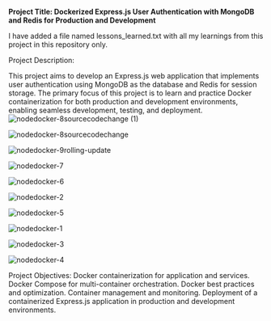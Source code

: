 **Project Title: Dockerized Express.js User Authentication with MongoDB and Redis for Production and Development**

I have added a file named lessons_learned.txt with all my learnings from this project in this repository only.


Project Description:

This project aims to develop an Express.js web application that implements user authentication using MongoDB as the database and Redis for session storage. The primary focus of this project is to learn and practice Docker containerization for both production and development environments, enabling seamless development, testing, and deployment.
![nodedocker-8sourcecodechange (1)](https://github.com/bhanumalhotra123/docker-nodejs-express-mongodb-redis/assets/144083659/84ecf527-4e34-4660-9455-909e86c9f0c3)

![nodedocker-8sourcecodechange](https://github.com/bhanumalhotra123/docker-nodejs-express-mongodb-redis/assets/144083659/9894e34c-4b1c-4b0c-98dd-8c9ba3e5069e)

![nodedocker-9rolling-update](https://github.com/bhanumalhotra123/docker-nodejs-express-mongodb-redis/assets/144083659/799ad17f-75a1-4d0f-abf4-c6818b0599e8)

![nodedocker-7](https://github.com/bhanumalhotra123/docker-nodejs-express-mongodb-redis/assets/144083659/38fe4b92-370f-4434-85b1-5fe41ddf862d)

![nodedocker-6](https://github.com/bhanumalhotra123/docker-nodejs-express-mongodb-redis/assets/144083659/20549d62-fff2-4954-a3d9-edf9d1cdcc70)

![nodedocker-2](https://github.com/bhanumalhotra123/docker-nodejs-express-mongodb-redis/assets/144083659/7928496b-cf2a-4b67-ab84-9a0771b41eb9)

![nodedocker-5](https://github.com/bhanumalhotra123/docker-nodejs-express-mongodb-redis/assets/144083659/248f3053-85db-45a5-9bc4-b6f6afb482d2)

![nodedocker-1](https://github.com/bhanumalhotra123/docker-nodejs-express-mongodb-redis/assets/144083659/17431467-c21c-4a2e-b3ba-5f5553fff108)

![nodedocker-3](https://github.com/bhanumalhotra123/docker-nodejs-express-mongodb-redis/assets/144083659/16efa44e-769b-42a1-b3c7-f10a08d8c4fa)

![nodedocker-4](https://github.com/bhanumalhotra123/docker-nodejs-express-mongodb-redis/assets/144083659/1ed21fe7-2979-4444-b749-f5465fd41dca)

Project Objectives:
Docker containerization for application and services.
Docker Compose for multi-container orchestration.
Docker best practices and optimization.
Container management and monitoring.
Deployment of a containerized Express.js application in production and development environments.


